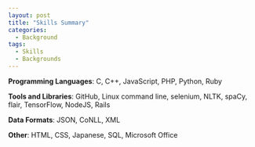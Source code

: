 ```yaml
---
layout: post
title: "Skills Summary"
categories:
  - Background
tags:
  - Skills
  - Backgrounds
---
```


**Programming Languages**: C, C++, JavaScript, PHP, Python, Ruby

**Tools and Libraries**: GitHub, Linux command line, selenium, NLTK, spaCy, flair, TensorFlow, NodeJS, Rails

**Data Formats**: JSON, CoNLL, XML

**Other**: HTML, CSS, Japanese, SQL, Microsoft Office